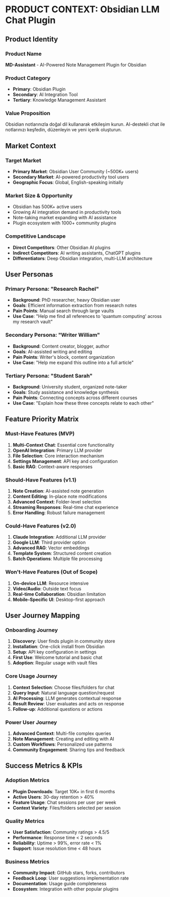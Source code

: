 # PRODUCT CONTEXT: Obsidian LLM Chat Plugin

## Product Identity

### Product Name
**MD-Assistant** - AI-Powered Note Management Plugin for Obsidian

### Product Category
- **Primary**: Obsidian Plugin
- **Secondary**: AI Integration Tool
- **Tertiary**: Knowledge Management Assistant

### Value Proposition
Obsidian notlarınızla doğal dil kullanarak etkileşim kurun. AI-destekli chat ile notlarınızı keşfedin, düzenleyin ve yeni içerik oluşturun.

## Market Context

### Target Market
- **Primary Market**: Obsidian User Community (~500K+ users)
- **Secondary Market**: AI-powered productivity tool users
- **Geographic Focus**: Global, English-speaking initially

### Market Size & Opportunity
- Obsidian has 500K+ active users
- Growing AI integration demand in productivity tools
- Note-taking market expanding with AI assistance
- Plugin ecosystem with 1000+ community plugins

### Competitive Landscape
- **Direct Competitors**: Other Obsidian AI plugins
- **Indirect Competitors**: AI writing assistants, ChatGPT plugins
- **Differentiators**: Deep Obsidian integration, multi-LLM architecture

## User Personas

### Primary Persona: "Research Rachel"
- **Background**: PhD researcher, heavy Obsidian user
- **Goals**: Efficient information extraction from research notes
- **Pain Points**: Manual search through large vaults
- **Use Case**: "Help me find all references to 'quantum computing' across my research vault"

### Secondary Persona: "Writer William"  
- **Background**: Content creator, blogger, author
- **Goals**: AI-assisted writing and editing
- **Pain Points**: Writer's block, content organization
- **Use Case**: "Help me expand this outline into a full article"

### Tertiary Persona: "Student Sarah"
- **Background**: University student, organized note-taker
- **Goals**: Study assistance and knowledge synthesis
- **Pain Points**: Connecting concepts across different courses
- **Use Case**: "Explain how these three concepts relate to each other"

## Feature Priority Matrix

### Must-Have Features (MVP)
1. **Multi-Context Chat**: Essential core functionality
2. **OpenAI Integration**: Primary LLM provider
3. **File Selection**: Core interaction mechanism
4. **Settings Management**: API key and configuration
5. **Basic RAG**: Context-aware responses

### Should-Have Features (v1.1)
1. **Note Creation**: AI-assisted note generation
2. **Content Editing**: In-place note modifications
3. **Advanced Context**: Folder-level selection
4. **Streaming Responses**: Real-time chat experience
5. **Error Handling**: Robust failure management

### Could-Have Features (v2.0)
1. **Claude Integration**: Additional LLM provider
2. **Google LLM**: Third provider option
3. **Advanced RAG**: Vector embeddings
4. **Template System**: Structured content creation
5. **Batch Operations**: Multiple file processing

### Won't-Have Features (Out of Scope)
1. **On-device LLM**: Resource intensive
2. **Video/Audio**: Outside text focus
3. **Real-time Collaboration**: Obsidian limitation
4. **Mobile-Specific UI**: Desktop-first approach

## User Journey Mapping

### Onboarding Journey
1. **Discovery**: User finds plugin in community store
2. **Installation**: One-click install from Obsidian
3. **Setup**: API key configuration in settings
4. **First Use**: Welcome tutorial and basic chat
5. **Adoption**: Regular usage with vault files

### Core Usage Journey
1. **Context Selection**: Choose files/folders for chat
2. **Query Input**: Natural language question/request
3. **AI Processing**: LLM generates contextual response
4. **Result Review**: User evaluates and acts on response
5. **Follow-up**: Additional questions or actions

### Power User Journey
1. **Advanced Context**: Multi-file complex queries
2. **Note Management**: Creating and editing with AI
3. **Custom Workflows**: Personalized use patterns
4. **Community Engagement**: Sharing tips and feedback

## Success Metrics & KPIs

### Adoption Metrics
- **Plugin Downloads**: Target 10K+ in first 6 months
- **Active Users**: 30-day retention > 40%
- **Feature Usage**: Chat sessions per user per week
- **Context Variety**: Files/folders selected per session

### Quality Metrics
- **User Satisfaction**: Community ratings > 4.5/5
- **Performance**: Response time < 2 seconds
- **Reliability**: Uptime > 99%, error rate < 1%
- **Support**: Issue resolution time < 48 hours

### Business Metrics
- **Community Impact**: GitHub stars, forks, contributors
- **Feedback Loop**: User suggestions implementation rate
- **Documentation**: Usage guide completeness
- **Ecosystem**: Integration with other popular plugins